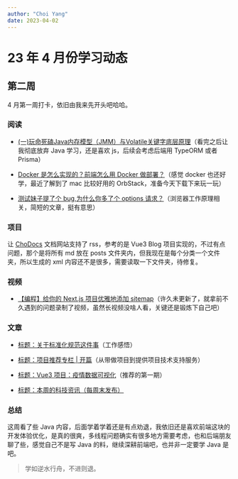 ```yaml
---
author: "Choi Yang"
date: 2023-04-02
---
```


# 23 年 4 月份学习动态


## 第二周

4 月第一周打卡，依旧由我来先开头吧哈哈。

### 阅读

- [(一)玩命死磕Java内存模型（JMM）与Volatile关键字底层原理](https://juejin.cn/post/6977323236186914852)（看完之后让我彻底放弃 Java 学习，还是喜欢 js，后续会考虑后端用 TypeORM 或者 Prisma）


- [Docker 是怎么实现的？前端怎么用 Docker 做部署？](https://juejin.cn/post/7137621606469222414)（感觉 docker 也还好学，最近了解到了 mac 比较好用的 OrbStack，准备今天下载下来玩一玩）



- [测试妹子提了个 bug,为什么你多了个 options 请求？](https://juejin.cn/post/7206264862657445947)（浏览器工作原理相关，简短的文章，挺有意思）


### 项目

让 [ChoDocs](https://chodocs.cn/) 文档网站支持了 rss，参考的是 Vue3 Blog 项目实现的，不过有点问题，那个是将所有 md 放在 posts 文件夹内，但我现在是每个分类一个文件夹，所以生成的 xml 内容还不是很多，需要读取一下文件夹，待修复。

### 视频

- [【编程】给你的 Next.js 项目优雅地添加 sitemap](https://www.bilibili.com/video/BV1JN411P7Dk/)（许久未更新了，就拿前不久遇到的问题录制了视频，虽然长视频没啥人看，关键还是锻炼下自己吧）




### 文章

- [标题：关于标准化规范这件事](https://t.zsxq.com/0ck6paA5E)（工作感悟）


- [标题：项目推荐专栏 | 开篇](https://t.zsxq.com/0cf6tPpVA)（从带做项目到提供项目技术支持服务）


- [标题：Vue3 项目：疫情数据可视化](https://t.zsxq.com/0cS6xGRhJ)（推荐的第一期）


- [标题：本周的科技资讯（每周末发布）](https://t.zsxq.com/0cmo2QBEt)


### 总结

这周看了些 Java 内容，后面学着学着还是有点劝退，我依旧还是喜欢前端这块的开发体验优化，是真的很爽，多线程问题确实有很多地方需要考虑，也和后端朋友聊了些，感觉自己不是写 Java 的料，继续深耕前端吧，也并非一定要学 Java 是吧。

> 学如逆水行舟，不进则退。